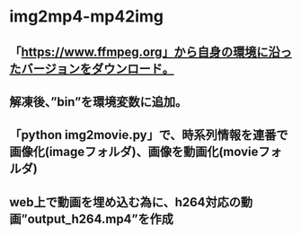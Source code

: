 # img2mp4-mp42img

## 「https://www.ffmpeg.org」から自身の環境に沿ったバージョンをダウンロード。
## 解凍後、”bin”を環境変数に追加。
## 「python img2movie.py」で、時系列情報を連番で画像化(imageフォルダ)、画像を動画化(movieフォルダ)
## web上で動画を埋め込む為に、h264対応の動画”output_h264.mp4”を作成
